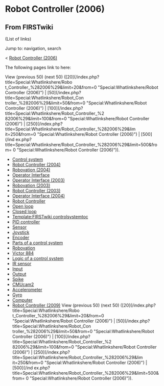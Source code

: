 # Robot Controller (2006)

## From FIRSTwiki

(List of links)

Jump to: navigation, search

< [Robot Controller (2006)](/index.php?title=Robot_Controller_%282006%29&redirect=no "Robot
Controller \(2006\)")

The following pages link to here:

View (previous 50) (next 50) ([20](/index.php?title=Special:Whatlinkshere/Robo
t_Controller_%282006%29&limit=20&from=0 "Special:Whatlinkshere/Robot
Controller \(2006\)") | [50](/index.php?title=Special:Whatlinkshere/Robot_Con
troller_%282006%29&limit=50&from=0 "Special:Whatlinkshere/Robot Controller
\(2006\)") | [100](/index.php?title=Special:Whatlinkshere/Robot_Controller_%2
82006%29&limit=100&from=0 "Special:Whatlinkshere/Robot Controller \(2006\)") | [250](/index.php?title=Special:Whatlinkshere/Robot_Controller_%282006%29&lim
it=250&from=0 "Special:Whatlinkshere/Robot Controller \(2006\)") | [500](/ind
ex.php?title=Special:Whatlinkshere/Robot_Controller_%282006%29&limit=500&from=
0 "Special:Whatlinkshere/Robot Controller \(2006\)")).

- [Control system](Control_system "Control system")
- [Robot Controller (2004)](Robot_Controller_%282004%29 "Robot Controller \(2004\)")
- [Robovation (2004)](Robovation_%282004%29 "Robovation \(2004\)")
- [Operator Interface](operator-interface)
- [Operator Interface (2003)](Operator_Interface_%282003%29 "Operator Interface \(2003\)")
- [Robovation (2003)](Robovation_%282003%29 "Robovation \(2003\)")
- [Robot Controller (2003)](Robot_Controller_%282003%29 "Robot Controller \(2003\)")
- [Operator Interface (2004)](Operator_Interface_%282004%29 "Operator Interface \(2004\)")
- [Robot Controller](robot-controller)
- [Open loop](Open_loop "Open loop")
- [Closed loop](Closed_loop "Closed loop")
- [Template:FIRSTwiki controlsystemtoc](Template:FIRSTwiki_controlsystemtoc "Template:FIRSTwiki controlsystemtoc")
- [PID controller](PID_controller "PID controller")
- [Sensor](sensor)
- [Joystick](joystick)
- [Encoder](Encoder "Encoder")
- [Parts of a control system](Parts_of_a_control_system "Parts of a control system")
- [Robovation](robovation)
- [Victor 884](victor-884)
- [Logic of a control system](Logic_of_a_control_system "Logic of a control system")
- [IR sensor](IR_sensor "IR sensor")
- [Input](Input "Input")
- [Output](Output "Output")
- [Spike](spike-relay)
- [CMUcam2](CMUcam2 "CMUcam2")
- [Accelerometer](Accelerometer "Accelerometer")
- [Gyro](gyro)
- [Computer](Computer "Computer")
- [Robot Controller (2009)](Robot_Controller_%282009%29 "Robot Controller \(2009\)") View (previous 50) (next 50) ([20](/index.php?title=Special:Whatlinkshere/Robo
  t_Controller_%282006%29&limit=20&from=0 "Special:Whatlinkshere/Robot
  Controller \(2006\)") | [50](/index.php?title=Special:Whatlinkshere/Robot_Con
  troller_%282006%29&limit=50&from=0 "Special:Whatlinkshere/Robot Controller
  \(2006\)") | [100](/index.php?title=Special:Whatlinkshere/Robot_Controller_%2
  82006%29&limit=100&from=0 "Special:Whatlinkshere/Robot Controller \(2006\)") | [250](/index.php?title=Special:Whatlinkshere/Robot_Controller_%282006%29&lim
  it=250&from=0 "Special:Whatlinkshere/Robot Controller \(2006\)") | [500](/ind
  ex.php?title=Special:Whatlinkshere/Robot_Controller_%282006%29&limit=500&from=
  0 "Special:Whatlinkshere/Robot Controller \(2006\)")).
